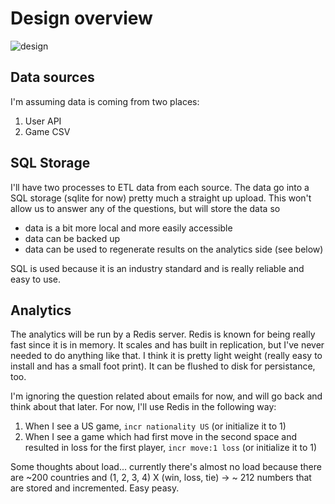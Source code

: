 # Design overview

![design](img/design.png)

## Data sources

I'm assuming data is coming from two places:

1. User API
1. Game CSV


## SQL Storage

I'll have two processes to ETL data from each source. The data go into a SQL
storage (sqlite for now) pretty much a straight up upload. This won't allow us
to answer any of the questions, but will store the data so

* data is a bit more local and more easily accessible
* data can be backed up
* data can be used to regenerate results on the analytics side (see below)

SQL is used because it is an industry standard and is really reliable and easy
to use.


## Analytics

The analytics will be run by a Redis server. Redis is known for being really
fast since it is in memory. It scales and has built in replication, but I've
never needed to do anything like that. I think it is pretty light weight
(really easy to install and has a small foot print). It can be flushed to disk
for persistance, too.

I'm ignoring the question related about emails for now, and will go back and
think about that later. For now, I'll use Redis in the following way:

1. When I see a US game, `incr nationality US` (or initialize it to 1)
1. When I see a game which had first move in the second space and resulted in
   loss for the first player, `incr move:1 loss` (or initialize it to 1)

Some thoughts about load... currently there's almost no load because there are
~200 countries and (1, 2, 3, 4) X (win, loss, tie) -> ~ 212 numbers that are
stored and incremented. Easy peasy.
